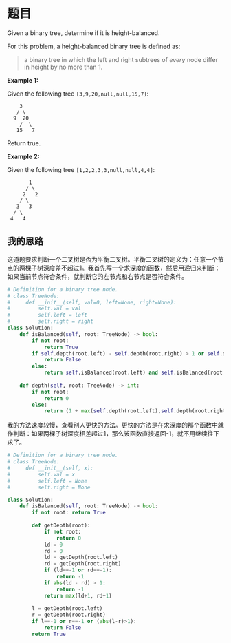 # 题目

Given a binary tree, determine if it is height-balanced.

For this problem, a height-balanced binary tree is defined as:

> a binary tree in which the left and right subtrees of *every* node differ in height by no more than 1.

 

**Example 1:**

Given the following tree `[3,9,20,null,null,15,7]`:

```
    3
   / \
  9  20
    /  \
   15   7
```

Return true.

**Example 2:**

Given the following tree `[1,2,2,3,3,null,null,4,4]`:

```
       1
      / \
     2   2
    / \
   3   3
  / \
 4   4
```

## 我的思路

这道题要求判断一个二叉树是否为平衡二叉树。平衡二叉树的定义为：任意一个节点的两棵子树深度差不超过1。我首先写一个求深度的函数，然后用递归来判断：如果当前节点符合条件，就判断它的左节点和右节点是否符合条件。

```python
# Definition for a binary tree node.
# class TreeNode:
#     def __init__(self, val=0, left=None, right=None):
#         self.val = val
#         self.left = left
#         self.right = right
class Solution:
    def isBalanced(self, root: TreeNode) -> bool:
        if not root:
            return True
        if self.depth(root.left) - self.depth(root.right) > 1 or self.depth(root.right) - self.depth(root.left) > 1:
            return False
        else:
            return self.isBalanced(root.left) and self.isBalanced(root.right)
    
    def depth(self, root: TreeNode) -> int:
        if not root:
            return 0
        else:
            return (1 + max(self.depth(root.left),self.depth(root.right)))
```

我的方法速度较慢，查看别人更快的方法。更快的方法是在求深度的那个函数中就作判断：如果两棵子树深度相差超过1，那么该函数直接返回-1，就不用继续往下求了。

```python
# Definition for a binary tree node.
# class TreeNode:
#     def __init__(self, x):
#         self.val = x
#         self.left = None
#         self.right = None

class Solution:
    def isBalanced(self, root: TreeNode) -> bool:
        if not root: return True
       
        def getDepth(root):  
            if not root:
                return 0
            ld = 0
            rd = 0
            ld = getDepth(root.left)
            rd = getDepth(root.right)
            if (ld==-1 or rd==-1):
                return -1
            if abs(ld - rd) > 1:
                return -1
            return max(ld+1, rd+1)
        
        l = getDepth(root.left)
        r = getDepth(root.right)
        if l==-1 or r==-1 or (abs(l-r)>1):
            return False
        return True
```


